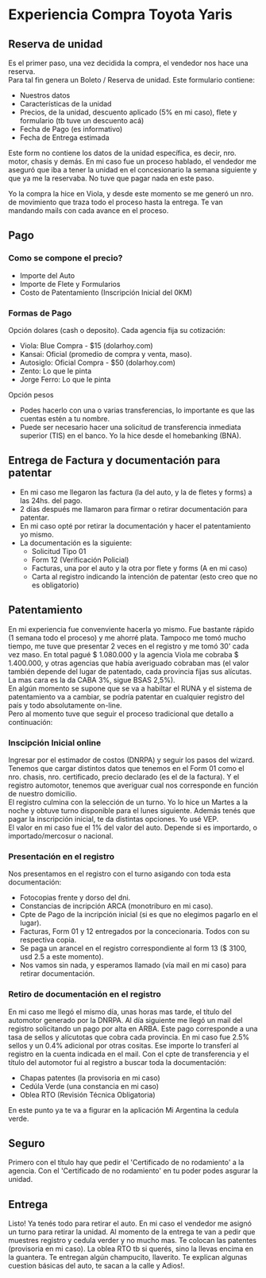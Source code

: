 # Experiencia Compra Toyota Yaris

## Reserva de unidad

Es el primer paso, una vez decidida la compra, el vendedor nos hace una reserva.  
Para tal fin genera un Boleto / Reserva de unidad. Este formulario contiene:

- Nuestros datos
- Características de la unidad 
- Precios,  de la unidad, descuento aplicado (5% en mi caso), flete y formulario (tb tuve un descuento acá)
- Fecha de Pago (es informativo)
- Fecha de Entrega estimada

Este form no contiene los datos de la unidad específica, es decir, nro. motor, chasis y demás.
En mi caso fue un proceso hablado, el vendedor me aseguró que iba a tener la unidad en el concesionario 
la semana siguiente y que ya me la reservaba. No tuve que pagar nada en este paso. 

Yo la compra la hice en Viola, y desde este momento se me generó un nro. de movimiento 
que traza todo el proceso hasta la entrega. Te van mandando mails con cada avance en el proceso.

## Pago

### Como se compone el precio?  

- Importe del Auto
- Importe de Flete y Formularios
- Costo de Patentamiento (Inscripción Inicial del 0KM) 

### Formas de Pago  

Opción dolares (cash o deposito). Cada agencia fija su cotización: 

- Viola: Blue Compra - $15 (dolarhoy.com)
- Kansai: Oficial (promedio de compra y venta, maso).
- Autosiglo: Oficial Compra - $50 (dolarhoy.com)
- Zento: Lo que le pinta
- Jorge Ferro: Lo que le pinta

Opción pesos
- Podes hacerlo con una o varias transferencias, lo importante es que las cuentas estén a tu nombre.
- Puede ser necesario hacer una solicitud de transferencia inmediata superior (TIS) en el banco. Yo la hice desde el homebanking (BNA).

## Entrega de Factura y documentación para patentar

- En mi caso me llegaron las factura (la del auto, y la de fletes y forms) a las 24hs. del pago.
- 2 días después me llamaron para firmar o retirar documentación para patentar.
- En mi caso opté por retirar la documentación y hacer el patentamiento yo mismo.
- La documentación es la siguiente:
  - Solicitud Tipo 01
  - Form 12 (Verificación Policial)
  - Facturas, una por el auto y la otra por flete y forms (A en mi caso)
  - Carta al registro indicando la intención de patentar (esto creo que no es obligatorio)

## Patentamiento

En mi experiencia fue convenviente hacerla yo mismo. Fue bastante rápido (1 semana todo el proceso) y me ahorré plata.
Tampoco me tomó mucho tiempo, me tuve que presentar 2 veces en el registro y me tomó 30' cada vez maso.
En total pagué $ 1.080.000 y la agencia Viola me cobraba $ 1.400.000, y otras agencias que había averiguado cobraban mas (el valor también depende del lugar de patentado, cada provincia fíjas sus alícutas. La mas cara es la da CABA 3%, sigue BSAS 2,5%).   
En algún momento se supone que se va a habiltar el RUNA y el sistema de patentamiento va a cambiar, se podría patentar 
en cualquier registro del país y todo absolutamente on-line.  
Pero al momento tuve que seguir el proceso tradicional que detallo a continuación:      

### Inscipción Inicial online

Ingresar por el estimador de costos (DNRPA) y seguir los pasos del wizard. Tenemos que cargar distintos datos que tenemos en el Form 01
como el nro. chasis, nro. certificado, precio declarado (es el de la factura). Y el registro automotor, tenemos que averiguar cual 
nos corresponde en función de nuestro domicilio.    
El registro culmina con la selección de un turno. Yo lo hice un Martes a la noche y obtuve turno disponible para el lunes siguiente.
Además tenés que pagar la inscripción inicial, te da distintas opciones. Yo usé VEP.  
El valor en mi caso fue el 1% del valor del auto. Depende si es importardo, o importado/mercosur o nacional. 

### Presentación en el registro 

Nos presentamos en el registro con el turno asigando con toda esta documentación:
- Fotocopias frente y dorso del dni.
- Constancias de incripción ARCA (monotriburo en mi caso).
- Cpte de Pago de la incripción inicial (si es que no elegimos pagarlo en el lugar).
- Facturas, Form 01 y 12 entregados por la concecionaria. Todos con su respectiva copia. 
- Se paga un arancel en el registro correspondiente al form 13 ($ 3100, usd 2.5 a este momento).
- Nos vamos sin nada, y esperamos llamado (vía mail en mi caso) para retirar documentación.

### Retiro de documentación en el registro

En mi caso me llegó el mismo día, unas horas mas tarde, el título del automotor generado por la DNRPA.
Al día siguiente me llegó un mail del registro solicitando un pago por alta en ARBA.
Este pago corresponde a una tasa de sellos y alícutotas que cobra cada provincia.
En mi caso fue 2.5% sellos y un 0.4% adicional por otras cositas. 
Ese importe lo transferí al registro en la cuenta indicada en el mail.
Con el cpte de transferencia y el título del automotor fui al registro a buscar toda la documentación:
- Chapas patentes (la provisoria en mi caso)
- Cedúla Verde (una constancia en mi caso)
- Oblea RTO (Revisión Técnica Obligatoria)   

En este punto ya te va a figurar en la aplicación Mi Argentina la cedula verde.

## Seguro

Primero con el título hay que pedir el 'Certificado de no rodamiento' a la agencia. 
Con el 'Certificado de no rodamiento' en tu poder podes asgurar la unidad.

## Entrega 

Listo! Ya tenés todo para retirar el auto. En mi caso el vendedor me asignó un turno para retirar la unidad.
Al momento de la entrega te van a pedir que muestres registro y cedula verder y no mucho mas.
Te colocan las patentes (provisoria en mi caso). La oblea RTO tb si querés, sino la llevas encima en la guantera. 
Te entregan algún champucito, llaverito. Te explican algunas cuestion básicas del auto, te sacan a la calle y Adios!.
